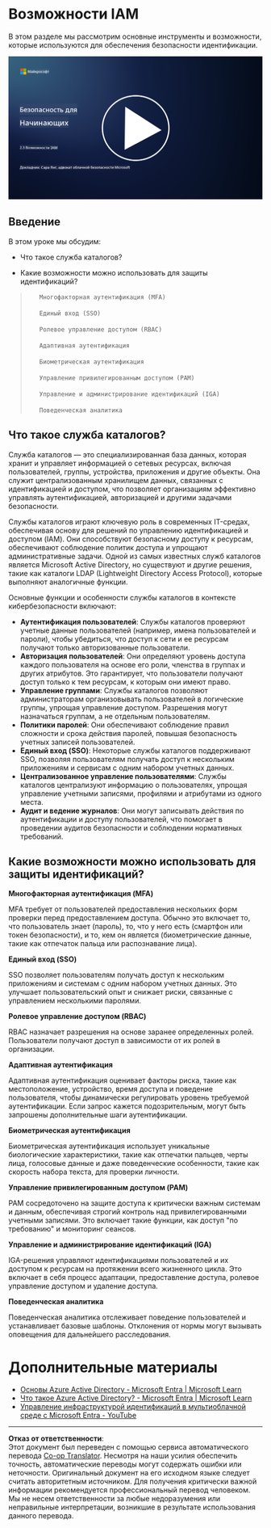 <!--
CO_OP_TRANSLATOR_METADATA:
{
  "original_hash": "bf0b8a54f2c69951744df5a94bc923f7",
  "translation_date": "2025-09-04T01:53:09+00:00",
  "source_file": "2.3 IAM capabilities.md",
  "language_code": "ru"
}
-->
# Возможности IAM

В этом разделе мы рассмотрим основные инструменты и возможности, которые используются для обеспечения безопасности идентификации.

[![Посмотреть видео](../../translated_images/2-3_placeholder.627bdd56f0e6915d1c44f876715c48e2b27507edc096c3e5fe6c3b228fdd4cf5.ru.png)](https://learn-video.azurefd.net/vod/player?id=330158a0-95ef-434b-b308-6fc41eab4bd5)

## Введение

В этом уроке мы обсудим:

 - Что такое служба каталогов?
      
     
    
 - Какие возможности можно использовать для защиты идентификаций?
>
>        Многофакторная аутентификация (MFA)
> 
>        Единый вход (SSO)
> 
>        Ролевое управление доступом (RBAC)
> 
>        Адаптивная аутентификация
> 
>        Биометрическая аутентификация
> 
>        Управление привилегированным доступом (PAM)
> 
>        Управление и администрирование идентификаций (IGA)
> 
>        Поведенческая аналитика

## Что такое служба каталогов?

Служба каталогов — это специализированная база данных, которая хранит и управляет информацией о сетевых ресурсах, включая пользователей, группы, устройства, приложения и другие объекты. Она служит централизованным хранилищем данных, связанных с идентификацией и доступом, что позволяет организациям эффективно управлять аутентификацией, авторизацией и другими задачами безопасности.

Службы каталогов играют ключевую роль в современных IT-средах, обеспечивая основу для решений по управлению идентификацией и доступом (IAM). Они способствуют безопасному доступу к ресурсам, обеспечивают соблюдение политик доступа и упрощают административные задачи. Одной из самых известных служб каталогов является Microsoft Active Directory, но существуют и другие решения, такие как каталоги LDAP (Lightweight Directory Access Protocol), которые выполняют аналогичные функции.

Основные функции и особенности службы каталогов в контексте кибербезопасности включают:

 - **Аутентификация пользователей**: Службы каталогов проверяют учетные данные пользователей (например, имена пользователей и пароли), чтобы убедиться, что доступ к сети и ее ресурсам получают только авторизованные пользователи.
 - **Авторизация пользователей**: Они определяют уровень доступа каждого пользователя на основе его роли, членства в группах и других атрибутов. Это гарантирует, что пользователи получают доступ только к тем ресурсам, к которым они имеют право.
 - **Управление группами**: Службы каталогов позволяют администраторам организовывать пользователей в логические группы, упрощая управление доступом. Разрешения могут назначаться группам, а не отдельным пользователям.
 - **Политики паролей**: Они обеспечивают соблюдение правил сложности и срока действия паролей, повышая безопасность учетных записей пользователей.
 - **Единый вход (SSO)**: Некоторые службы каталогов поддерживают SSO, позволяя пользователям получать доступ к нескольким приложениям и сервисам с одним набором учетных данных.
 - **Централизованное управление пользователями**: Службы каталогов централизуют информацию о пользователях, упрощая управление учетными записями, профилями и атрибутами из одного места.
 - **Аудит и ведение журналов**: Они могут записывать действия по аутентификации и доступу пользователей, что помогает в проведении аудитов безопасности и соблюдении нормативных требований.

## Какие возможности можно использовать для защиты идентификаций?

**Многофакторная аутентификация (MFA)**

MFA требует от пользователей предоставления нескольких форм проверки перед предоставлением доступа. Обычно это включает то, что пользователь знает (пароль), то, что у него есть (смартфон или токен безопасности), и то, кем он является (биометрические данные, такие как отпечаток пальца или распознавание лица).

**Единый вход (SSO)**

SSO позволяет пользователям получать доступ к нескольким приложениям и системам с одним набором учетных данных. Это улучшает пользовательский опыт и снижает риски, связанные с управлением несколькими паролями.

**Ролевое управление доступом (RBAC)**

RBAC назначает разрешения на основе заранее определенных ролей. Пользователи получают доступ в зависимости от их ролей в организации.

**Адаптивная аутентификация**

Адаптивная аутентификация оценивает факторы риска, такие как местоположение, устройство, время доступа и поведение пользователя, чтобы динамически регулировать уровень требуемой аутентификации. Если запрос кажется подозрительным, могут быть запрошены дополнительные шаги аутентификации.

**Биометрическая аутентификация**

Биометрическая аутентификация использует уникальные биологические характеристики, такие как отпечатки пальцев, черты лица, голосовые данные и даже поведенческие особенности, такие как скорость набора текста, для проверки личности.

**Управление привилегированным доступом (PAM)**

PAM сосредоточено на защите доступа к критически важным системам и данным, обеспечивая строгий контроль над привилегированными учетными записями. Это включает такие функции, как доступ "по требованию" и мониторинг сеансов.

**Управление и администрирование идентификаций (IGA)**

IGA-решения управляют идентификациями пользователей и их доступом к ресурсам на протяжении всего жизненного цикла. Это включает в себя процесс адаптации, предоставление доступа, ролевое управление доступом и удаление доступа.

**Поведенческая аналитика**

Поведенческая аналитика отслеживает поведение пользователей и устанавливает базовые шаблоны. Отклонения от нормы могут вызывать оповещения для дальнейшего расследования.

# Дополнительные материалы
- [Основы Azure Active Directory - Microsoft Entra | Microsoft Learn](https://learn.microsoft.com/azure/active-directory/fundamentals/?WT.mc_id=academic-96948-sayoung)
- [Что такое Azure Active Directory? - Microsoft Entra | Microsoft Learn](https://learn.microsoft.com/azure/active-directory/fundamentals/whatis?WT.mc_id=academic-96948-sayoung)
- [Управление инфраструктурой идентификаций в мультиоблачной среде с Microsoft Entra - YouTube](https://www.youtube.com/watch?v=9qQiq3wTS2Y&list=PLXtHYVsvn_b_gtX1-NB62wNervQx1Fhp4&index=18)

---

**Отказ от ответственности**:  
Этот документ был переведен с помощью сервиса автоматического перевода [Co-op Translator](https://github.com/Azure/co-op-translator). Несмотря на наши усилия обеспечить точность, автоматические переводы могут содержать ошибки или неточности. Оригинальный документ на его исходном языке следует считать авторитетным источником. Для получения критически важной информации рекомендуется профессиональный перевод человеком. Мы не несем ответственности за любые недоразумения или неправильные интерпретации, возникшие в результате использования данного перевода.